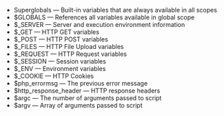 - Superglobals — Built-in variables that are always available in all scopes
- $GLOBALS — References all variables available in global scope
- $_SERVER — Server and execution environment information
- $_GET — HTTP GET variables
- $_POST — HTTP POST variables
- $_FILES — HTTP File Upload variables
- $_REQUEST — HTTP Request variables
- $_SESSION — Session variables
- $_ENV — Environment variables
- $_COOKIE — HTTP Cookies
- $php_errormsg — The previous error message
- $http_response_header — HTTP response headers
- $argc — The number of arguments passed to script
- $argv — Array of arguments passed to script